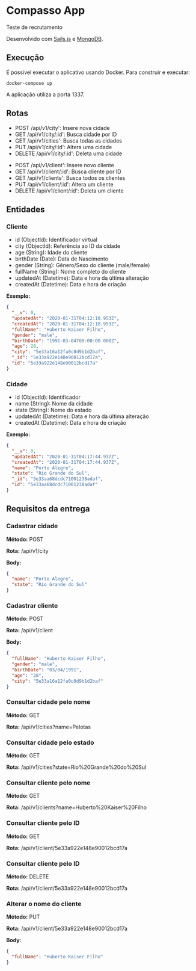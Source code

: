 # Compasso App

Teste de recrutamento

Desenvolvido com [Sails.js](https://sailsjs.com) e [MongoDB](https://www.mongodb.com/).

## Execução

É possível executar o aplicativo usando Docker. Para construir e executar:

`docker-compose up`

A aplicação utiliza a porta 1337.

## Rotas

- POST /api/v1/city': Insere nova cidade
- GET /api/v1/city/:id': Busca cidade por ID
- GET /api/v1/cities': Busca todas as cidades
- PUT /api/v1/city/:id': Altera uma cidade
- DELETE /api/v1/city/:id': Deleta uma cidade

* POST /api/v1/client': Insere novo cliente
* GET /api/v1/client/:id': Busca cliente por ID
* GET /api/v1/clients': Busca todos os clientes
* PUT /api/v1/client/:id': Altera um cliente
* DELETE /api/v1/client/:id': Deleta um cliente

## Entidades

### Cliente

- id (ObjectId): Identificador virtual
- city (ObjectId): Referência ao ID da cidade
- age (String): Idade do cliente
- birthDate (Date): Data de Nascimento
- gender (String): Gênero/Sexo do cliente (male/female)
- fullName (String): Nome completo do cliente
- updatedAt (Datetime): Data e hora da última alteração
- createdAt (Datetime): Data e hora de criação

**Exemplo:**

```json
{
  "__v": 0,
  "updatedAt": "2020-01-31T04:12:18.953Z",
  "createdAt": "2020-01-31T04:12:18.953Z",
  "fullName": "Huberto Kaiser Filho",
  "gender": "male",
  "birthDate": "1991-03-04T00:00:00.000Z",
  "age": 28,
  "city": "5e33a16a12fa0c0d9b1d2baf",
  "_id": "5e33a922e148e90012bcd17a",
  "id": "5e33a922e148e90012bcd17a"
}
```

### Cidade

- id (ObjectId): Identificador
- name (String): Nome da cidade
- state (String): Nome do estado
- updatedAt (Datetime): Data e hora da última alteração
- createdAt (Datetime): Data e hora de criação

**Exemplo:**

```json
{
  "__v": 0,
  "updatedAt": "2020-01-31T04:17:44.937Z",
  "createdAt": "2020-01-31T04:17:44.937Z",
  "name": "Porto Alegre",
  "state": "Rio Grande do Sul",
  "_id": "5e33aa68dcdc71001238adaf",
  "id": "5e33aa68dcdc71001238adaf"
}
```

## Requisitos da entrega

### Cadastrar cidade

**Método:** POST

**Rota:** /api/v1/city

**Body:**

```json
{
  "name": "Porto Alegre",
  "state": "Rio Grande do Sul"
}
```

### Cadastrar cliente

**Método:** POST

**Rota:** /api/v1/client

**Body:**

```json
{
  "fullName": "Huberto Kaiser Filho",
  "gender": "male",
  "birthDate": "03/04/1991",
  "age": "28",
  "city": "5e33a16a12fa0c0d9b1d2baf"
}
```

### Consultar cidade pelo nome

**Método:** GET

**Rota:** /api/v1/cities?name=Pelotas

### Consultar cidade pelo estado

**Método:** GET

**Rota:** /api/v1/cities?state=Rio%20Grande%20do%20Sul

### Consultar cliente pelo nome

**Método:** GET

**Rota:** /api/v1/clients?name=Huberto%20Kaiser%20Filho

### Consultar cliente pelo ID

**Método:** GET

**Rota:** /api/v1/client/5e33a922e148e90012bcd17a

### Consultar cliente pelo ID

**Método:** DELETE

**Rota:** /api/v1/client/5e33a922e148e90012bcd17a

### Alterar o nome do cliente

**Método:** PUT

**Rota:** /api/v1/client/5e33a922e148e90012bcd17a

**Body:**

```json
{
  "fullName": "Huberto Kaiser Filho"
}
```
